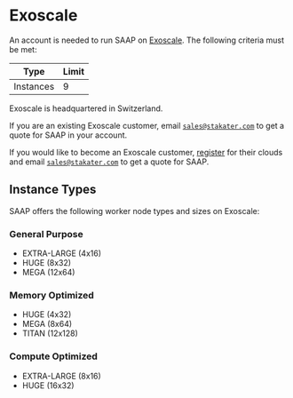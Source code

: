 # Exoscale

An account is needed to run SAAP on [Exoscale](https://www.exoscale.com/). The following criteria must be met:

| Type | Limit |
|---|---|
| Instances | 9 |

Exoscale is headquartered in Switzerland.

If you are an existing Exoscale customer, email [`sales@stakater.com`](mailto:sales@stakater.com) to get a quote for SAAP in your account.

If you would like to become an Exoscale customer, [register](https://portal.exoscale.com/register) for their clouds and email [`sales@stakater.com`](mailto:sales@stakater.com) to get a quote for SAAP.

## Instance Types

SAAP offers the following worker node types and sizes on Exoscale:

### General Purpose

- EXTRA-LARGE (4x16)
- HUGE (8x32)
- MEGA (12x64)

### Memory Optimized

- HUGE (4x32)
- MEGA (8x64)
- TITAN (12x128)

### Compute Optimized

- EXTRA-LARGE (8x16)
- HUGE (16x32)
